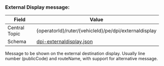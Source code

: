 ### External Display message:
| Field         | Value                                                               |
|---------------|---------------------------------------------------------------------|
| Central Topic | {operatorId}/ruter/{vehicleId}/pe/dpi/externaldisplay               |
| Schema        | [ dpi-externaldisplay.json ](json-schemas/dpi-externaldisplay.json) |

Message to be shown on the external destination display. Usually line number (publicCode) and routeName, with support for alternative message.      
